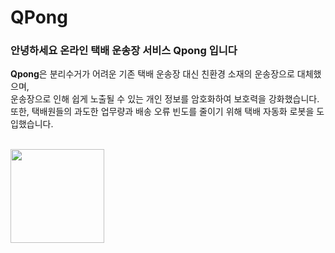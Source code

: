 # QPong

### 안녕하세요 온라인 택배 운송장 서비스 Qpong 입니다

**Qpong**은 분리수거가 어려운 기존 택배 운송장 대신 친환경 소재의 운송장으로 대체했으며,  
운송장으로 인해 쉽게 노출될 수 있는 개인 정보를 암호화하여 보호력을 강화했습니다.  
또한, 택배원들의 과도한 업무량과 배송 오류 빈도를 줄이기 위해 택배 자동화 로봇을 도입했습니다.  
<br>


<img width="150" src="https://user-images.githubusercontent.com/62049151/129671613-8cb7c596-48b5-4afa-a678-6df2dcec5739.png"/>

